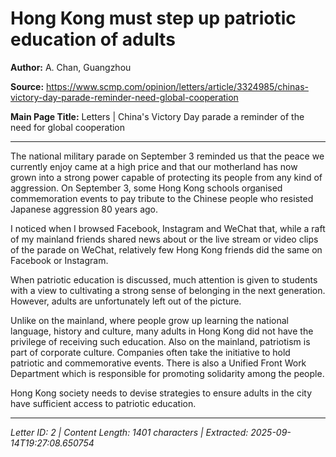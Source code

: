 # Hong Kong must step up patriotic education of adults

**Author:** A. Chan, Guangzhou

**Source:** https://www.scmp.com/opinion/letters/article/3324985/chinas-victory-day-parade-reminder-need-global-cooperation

**Main Page Title:** Letters | China's Victory Day parade a reminder of the need for global cooperation

---

The national military parade on September 3 reminded us that the peace we currently enjoy came at a high price and that our motherland has now grown into a strong power capable of protecting its people from any kind of aggression. On September 3, some Hong Kong schools organised commemoration events to pay tribute to the Chinese people who resisted Japanese aggression 80 years ago.

I noticed when I browsed Facebook, Instagram and WeChat that, while a raft of my mainland friends shared news about or the live stream or video clips of the parade on WeChat, relatively few Hong Kong friends did the same on Facebook or Instagram.

When patriotic education is discussed, much attention is given to students with a view to cultivating a strong sense of belonging in the next generation. However, adults are unfortunately left out of the picture.

Unlike on the mainland, where people grow up learning the national language, history and culture, many adults in Hong Kong did not have the privilege of receiving such education. Also on the mainland, patriotism is part of corporate culture. Companies often take the initiative to hold patriotic and commemorative events. There is also a Unified Front Work Department which is responsible for promoting solidarity among the people.

Hong Kong society needs to devise strategies to ensure adults in the city have sufficient access to patriotic education.

---

*Letter ID: 2 | Content Length: 1401 characters | Extracted: 2025-09-14T19:27:08.650754*
